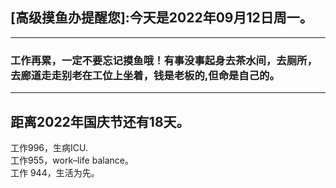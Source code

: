 ## [高级摸鱼办提醒您]:今天是2022年09月12日周一。
---
### 工作再累，一定不要忘记摸鱼哦！有事没事起身去茶水间，去厕所，去廊道走走别老在工位上坐着，钱是老板的,但命是自己的。
---
距离2022年国庆节还有18天。  
---
工作996，生病ICU.  
工作955，work–life balance。  
工作 944，生活为先。